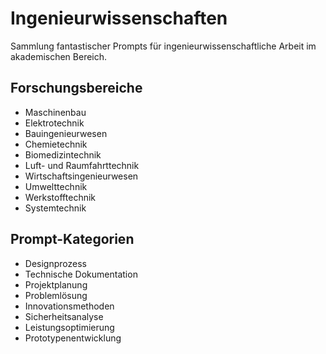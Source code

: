 # Ingenieurwissenschaften

Sammlung fantastischer Prompts für ingenieurwissenschaftliche Arbeit im akademischen Bereich.

## Forschungsbereiche
- Maschinenbau
- Elektrotechnik
- Bauingenieurwesen
- Chemietechnik
- Biomedizintechnik
- Luft- und Raumfahrttechnik
- Wirtschaftsingenieurwesen
- Umwelttechnik
- Werkstofftechnik
- Systemtechnik

## Prompt-Kategorien
- Designprozess
- Technische Dokumentation
- Projektplanung
- Problemlösung
- Innovationsmethoden
- Sicherheitsanalyse
- Leistungsoptimierung
- Prototypenentwicklung
